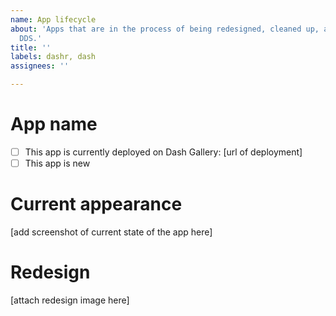 ```yaml
---
name: App lifecycle
about: 'Apps that are in the process of being redesigned, cleaned up, and deployed to
  DDS.'
title: ''
labels: dashr, dash
assignees: ''

---
```


# App name

- [ ] This app is currently deployed on Dash Gallery: [url of deployment]
- [ ] This app is new

# Current appearance
[add screenshot of current state of the app here]

# Redesign
[attach redesign image here]
